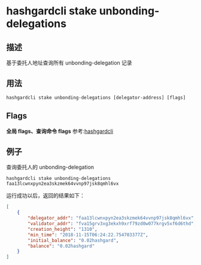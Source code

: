 # hashgardcli stake unbonding-delegations

## 描述

基于委托人地址查询所有 unbonding-delegation 记录

## 用法

```shell
hashgardcli stake unbonding-delegations [delegator-address] [flags]
```

## Flags

**全局 flags、查询命令 flags** 参考:[hashgardcli](../README.md)

## 例子

查询委托人的 unbonding-delegation

```shell
hashgardcli stake unbonding-delegations faa13lcwnxpyn2ea3skzmek64vvnp97jsk8qmhl6vx
```

运行成功以后，返回的结果如下：

```json
[
    {
        "delegator_addr": "faa13lcwnxpyn2ea3skzmek64vvnp97jsk8qmhl6vx",
        "validator_addr": "fva15grv3xg3ekxh9xrf79zd0w077krgv5xf6d6thd",
        "creation_height": "1310",
        "min_time": "2018-11-15T06:24:22.754703377Z",
        "initial_balance": "0.02hashgard",
        "balance": "0.02hashgard"
    }
]
```
